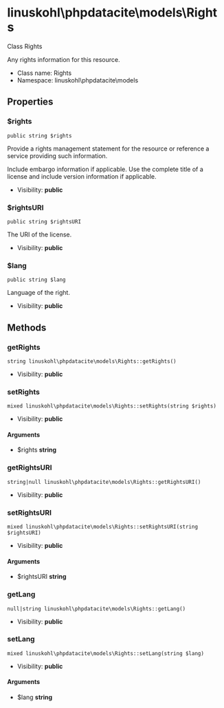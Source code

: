 linuskohl\phpdatacite\models\Rights
===============

Class Rights

Any rights information for this resource.


* Class name: Rights
* Namespace: linuskohl\phpdatacite\models





Properties
----------


### $rights

    public string $rights

Provide a rights management statement for the resource or reference a service providing such information.

Include embargo information if applicable. Use the complete title of a license and include version
information if applicable.

* Visibility: **public**


### $rightsURI

    public string $rightsURI

The URI of the license.



* Visibility: **public**


### $lang

    public string $lang

Language of the right.



* Visibility: **public**


Methods
-------


### getRights

    string linuskohl\phpdatacite\models\Rights::getRights()





* Visibility: **public**




### setRights

    mixed linuskohl\phpdatacite\models\Rights::setRights(string $rights)





* Visibility: **public**


#### Arguments
* $rights **string**



### getRightsURI

    string|null linuskohl\phpdatacite\models\Rights::getRightsURI()





* Visibility: **public**




### setRightsURI

    mixed linuskohl\phpdatacite\models\Rights::setRightsURI(string $rightsURI)





* Visibility: **public**


#### Arguments
* $rightsURI **string**



### getLang

    null|string linuskohl\phpdatacite\models\Rights::getLang()





* Visibility: **public**




### setLang

    mixed linuskohl\phpdatacite\models\Rights::setLang(string $lang)





* Visibility: **public**


#### Arguments
* $lang **string**


